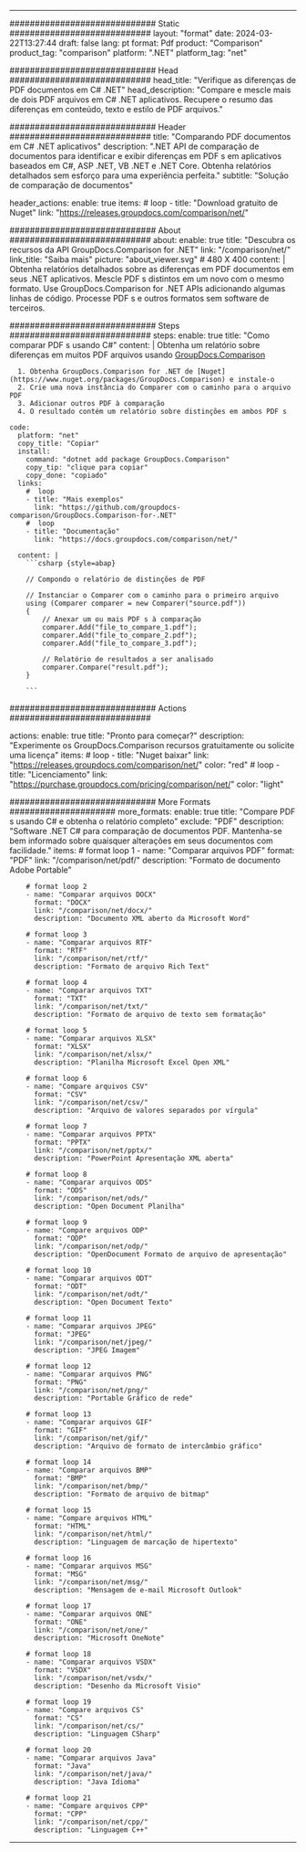 
---
############################# Static ############################
layout: "format"
date:  2024-03-22T13:27:44
draft: false
lang: pt
format: Pdf
product: "Comparison"
product_tag: "comparison"
platform: ".NET"
platform_tag: "net"

############################# Head ############################
head_title: "Verifique as diferenças de PDF documentos em C# .NET"
head_description: "Compare e mescle mais de dois PDF arquivos em C# .NET aplicativos. Recupere o resumo das diferenças em conteúdo, texto e estilo de PDF arquivos."

############################# Header ############################
title: "Comparando PDF documentos em C# .NET aplicativos" 
description: ".NET API de comparação de documentos para identificar e exibir diferenças em PDF s em aplicativos baseados em C#, ASP .NET, VB .NET e .NET Core. Obtenha relatórios detalhados sem esforço para uma experiência perfeita."
subtitle: "Solução de comparação de documentos" 

header_actions:
  enable: true
  items:
    #  loop
    - title: "Download gratuito de Nuget"
      link: "https://releases.groupdocs.com/comparison/net/"
      
############################# About ############################
about:
    enable: true
    title: "Descubra os recursos da API GroupDocs.Comparison for .NET"
    link: "/comparison/net/"
    link_title: "Saiba mais"
    picture: "about_viewer.svg" # 480 X 400
    content: |
       Obtenha relatórios detalhados sobre as diferenças em PDF documentos em seus .NET aplicativos. Mescle PDF s distintos em um novo com o mesmo formato. Use GroupDocs.Comparison for .NET APIs adicionando algumas linhas de código. Processe PDF s e outros formatos sem software de terceiros.

############################# Steps ############################
steps:
    enable: true
    title: "Como comparar PDF s usando C#"
    content: |
      Obtenha um relatório sobre diferenças em muitos PDF arquivos usando [GroupDocs.Comparison](https://products.groupdocs.com/comparison/net/)
      
      1. Obtenha GroupDocs.Comparison for .NET de [Nuget](https://www.nuget.org/packages/GroupDocs.Comparison) e instale-o
      2. Crie uma nova instância do Comparer com o caminho para o arquivo PDF
      3. Adicionar outros PDF à comparação
      4. O resultado contém um relatório sobre distinções em ambos PDF s
   
    code:
      platform: "net"
      copy_title: "Copiar"
      install:
        command: "dotnet add package GroupDocs.Comparison"
        copy_tip: "clique para copiar"
        copy_done: "copiado"
      links:
        #  loop
        - title: "Mais exemplos"
          link: "https://github.com/groupdocs-comparison/GroupDocs.Comparison-for-.NET"
        #  loop
        - title: "Documentação"
          link: "https://docs.groupdocs.com/comparison/net/"
          
      content: |
        ```csharp {style=abap}

        // Compondo o relatório de distinções de PDF

        // Instanciar o Comparer com o caminho para o primeiro arquivo
        using (Comparer comparer = new Comparer("source.pdf"))
        {
            // Anexar um ou mais PDF s à comparação
        	comparer.Add("file_to_compare_1.pdf");
            comparer.Add("file_to_compare_2.pdf");
            comparer.Add("file_to_compare_3.pdf");

            // Relatório de resultados a ser analisado
            comparer.Compare("result.pdf"); 
        }
        
        ```            

############################# Actions ############################

actions:
  enable: true
  title: "Pronto para começar?"
  description: "Experimente os GroupDocs.Comparison recursos gratuitamente ou solicite uma licença"
  items:
    #  loop
    - title: "Nuget baixar"
      link: "https://releases.groupdocs.com/comparison/net/"
      color: "red"
        #  loop
    - title: "Licenciamento"
      link: "https://purchase.groupdocs.com/pricing/comparison/net/"
      color: "light"


############################# More Formats #####################
more_formats:
    enable: true
    title: "Compare PDF s usando C# e obtenha o relatório completo"
    exclude: "PDF"
    description: "Software .NET C# para comparação de documentos PDF. Mantenha-se bem informado sobre quaisquer alterações em seus documentos com facilidade."
    items: 
        # format loop 1
        - name: "Comparar arquivos PDF"
          format: "PDF"
          link: "/comparison/net/pdf/"
          description: "Formato de documento Adobe Portable"

        # format loop 2
        - name: "Comparar arquivos DOCX"
          format: "DOCX"
          link: "/comparison/net/docx/"
          description: "Documento XML aberto da Microsoft Word"

        # format loop 3
        - name: "Comparar arquivos RTF"
          format: "RTF"
          link: "/comparison/net/rtf/"
          description: "Formato de arquivo Rich Text"

        # format loop 4
        - name: "Comparar arquivos TXT"
          format: "TXT"
          link: "/comparison/net/txt/"
          description: "Formato de arquivo de texto sem formatação"

        # format loop 5
        - name: "Comparar arquivos XLSX"
          format: "XLSX"
          link: "/comparison/net/xlsx/"
          description: "Planilha Microsoft Excel Open XML"

        # format loop 6
        - name: "Compare arquivos CSV"
          format: "CSV"
          link: "/comparison/net/csv/"
          description: "Arquivo de valores separados por vírgula"

        # format loop 7
        - name: "Comparar arquivos PPTX"
          format: "PPTX"
          link: "/comparison/net/pptx/"
          description: "PowerPoint Apresentação XML aberta"

        # format loop 8
        - name: "Comparar arquivos ODS"
          format: "ODS"
          link: "/comparison/net/ods/"
          description: "Open Document Planilha"

        # format loop 9
        - name: "Compare arquivos ODP"
          format: "ODP"
          link: "/comparison/net/odp/"
          description: "OpenDocument Formato de arquivo de apresentação"

        # format loop 10
        - name: "Comparar arquivos ODT"
          format: "ODT"
          link: "/comparison/net/odt/"
          description: "Open Document Texto"

        # format loop 11
        - name: "Comparar arquivos JPEG"
          format: "JPEG"
          link: "/comparison/net/jpeg/"
          description: "JPEG Imagem"

        # format loop 12
        - name: "Comparar arquivos PNG"
          format: "PNG"
          link: "/comparison/net/png/"
          description: "Portable Gráfico de rede"

        # format loop 13
        - name: "Comparar arquivos GIF"
          format: "GIF"
          link: "/comparison/net/gif/"
          description: "Arquivo de formato de intercâmbio gráfico"

        # format loop 14
        - name: "Comparar arquivos BMP"
          format: "BMP"
          link: "/comparison/net/bmp/"
          description: "Formato de arquivo de bitmap"

        # format loop 15
        - name: "Compare arquivos HTML"
          format: "HTML"
          link: "/comparison/net/html/"
          description: "Linguagem de marcação de hipertexto"

        # format loop 16
        - name: "Comparar arquivos MSG"
          format: "MSG"
          link: "/comparison/net/msg/"
          description: "Mensagem de e-mail Microsoft Outlook"

        # format loop 17
        - name: "Comparar arquivos ONE"
          format: "ONE"
          link: "/comparison/net/one/"
          description: "Microsoft OneNote"

        # format loop 18
        - name: "Comparar arquivos VSDX"
          format: "VSDX"
          link: "/comparison/net/vsdx/"
          description: "Desenho da Microsoft Visio"

        # format loop 19
        - name: "Compare arquivos CS"
          format: "CS"
          link: "/comparison/net/cs/"
          description: "Linguagem CSharp"

        # format loop 20
        - name: "Comparar arquivos Java"
          format: "Java"
          link: "/comparison/net/java/"
          description: "Java Idioma"
          
        # format loop 21
        - name: "Compare arquivos CPP"
          format: "CPP"
          link: "/comparison/net/cpp/"
          description: "Linguagem C++"
---